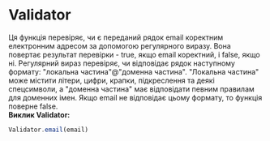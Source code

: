 # Validator
Ця функція перевіряє, чи є переданий рядок email коректним електронним адресом за допомогою регулярного виразу. Вона повертає результат перевірки - true, якщо email коректний, і false, якщо ні. Регулярний вираз перевіряє, чи відповідає рядок наступному формату: "локальна частина"@"доменна частина". "Локальна частина" може містити літери, цифри, крапки, підкреслення та деякі спецсимволи, а "доменна частина" має відповідати певним правилам для доменних імен. Якщо email не відповідає цьому формату, то функція поверне false.<br >
**Виклик Validator:**
```javascript
Validator.email(email)
```
